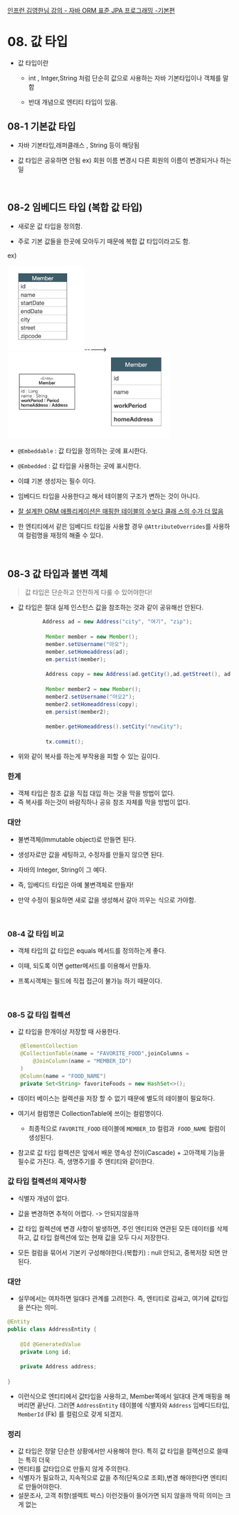 [인프런 김영한님 강의 - 자바 ORM 표준 JPA 프로그래밍 -기본편](https://www.inflearn.com/course/ORM-JPA-Basic)

# 08. 값 타입

+ 값 타입이란 
  
  + int , Intger,String 처럼 단순히 값으로 사용하는 자바 기본타입이나 객체를 말함
  
  + 반대 개념으로 엔티티 타입이 있음.

## 08-1 기본값 타입

+ 자바 기본타입,래퍼클래스 , String 등이 해당됨

+ 값 타입은 공유하면 안됨 ex) 회원 이름 변경시 다른 회원의 이름이 변경되거나 하는일 

<br>

## 08-2 임베디드 타입 (복합 값 타입)

+ 새로운 값 타입을 정의함.

+ 주로 기본 값들을 한곳에 모아두기 때문에 복합 값 타입이라고도 함.

ex)

<img title="" src="IMG/origin.png" alt="" width="173">-----><img title="" src="IMG/embedded.png" alt="" data-align="inline" width="364">

+ `@Embeddable` : 값 타입을 정의하는 곳에 표시한다.

+ `@Embedded` : 값 타입을 사용하는 곳에 표시한다.

+ 이떄 기본 생성자는 필수 이다.

+ 임베디드 타입을 사용한다고 해서 테이블의 구조가 변하는 것이 아니다.

+ <u>잘 설계한 ORM 애플리케이션은 매핑한 테이블의 수보다 클래
  스의 수가 더 많음</u>

+ 한 엔티티에서 같은 임베디드 타입을 사용할 경우 `@AttributeOverrides`를 사용하여 컬럼명을 재정의 해줄 수 있다.

<br>

## 08-3 값 타입과 불변 객체

> 값 타입은 단순하고 안전하게 다룰 수 있어야한다!

+ 값 타입은 절대 실제 인스턴스 값을 참조하는 것과 같이 공유해선 안된다.

```java
           Address ad = new Address("city", "여기", "zip");

            Member member = new Member();
            member.setUsername("아오");
            member.setHomeaddress(ad);
            em.persist(member);

            Address copy = new Address(ad.getCity(),ad.getStreet(), ad.getZipcode());

            Member member2 = new Member();
            member2.setUsername("아오2");
            member2.setHomeaddress(copy);
            em.persist(member2);

            member.getHomeaddress().setCity("newCity");

            tx.commit();
```

+ 위와 같이 복사를 하는게 부작용을 피할 수 있는 길이다.

### 한계

+ 객체 타입은 참조 값을 직접 대입 하는 것을 막을 방법이 없다. 
+ 즉 복사를 하는것이 바람직하나 공유 참조 자체를 막을 방법이 없다. 

### 대안

+ 불변객체(Immutable object)로 만들면 된다.

+ 생성자로만 값을 세팅하고, 수정자를 만들지 않으면 된다.

+ 자바의 Integer, String이 그 예다.

+ 즉, 임베디드 타입은 아예 불변객체로 만들자!

+ 만약 수정이 필요하면 새로 값을 생성해서 갈아 끼우는 식으로 가야함.

<br>

### 08-4 값 타입 비교

+ 객체 타입의 값 타입은 equals 메서드를 정의하는게 좋다.

+ 이때, 되도록 이면 getter메서드를 이용해서 만들자.

+ 프록시객체는 필드에 직접 접근이 불가능 하기 때문이다.

<br>

### 08-5 값 타입 컬렉션

+ 값 타입을 한개이상 저장할 때 사용한다.

```java
    @ElementCollection
    @CollectionTable(name = "FAVORITE_FOOD",joinColumns =
        @JoinColumn(name = "MEMBER_ID")
    )
    @Column(name = "FOOD_NAME")
    private Set<String> favoriteFoods = new HashSet<>();
```

+ 데이터 베이스는 컬렉션을 저장 할 수 없기 때문에 별도의 테이블이 필요하다.

+ 여기서 컬럼명은 CollectionTable에 쓰이는 컬럼명이다.
  
  + 최종적으로 `FAVORITE_FOOD` 테이블에 `MEMBER_ID` 컬럼과  `FOOD_NAME` 컬럼이 생성된다.

+ 참고로 값 타입 컬렉션은 앞에서 배운 영속성 전이(Cascade) + 고아객체 기능을 필수로 가진다. 즉, 생명주기를 주 엔티티와 같이한다. 

### 값 타입 컬렉션의 제약사항

+ 식별자 개념이 없다.

+ 값을 변경하면 추적이 어렵다. -> 안되지않을까

+ 값 타입 컬렉션에 변경 사항이 발생하면, 주인 엔티티와 연관된 모든 데이터를 삭제하고, 값 타입 컬렉션에 있는 현재 값을 모두 다시 저장한다.

+ 모든 컬럼을 묶어서 기본키 구성해야한다.(복합키) : null 안되고, 중복저장 되면 안된다.

### 대안

+ 실무에서는 여차하면 일대다 관계를 고려한다. 즉, 엔티티로 감싸고, 여기에 값타입을 쓴다는 의미.

```java
@Entity
public class AddressEntity {

    @Id @GeneratedValue
    private Long id;

    private Address address;

}
```

+ 이런식으로 엔티티에서 값타입을 사용하고, Member쪽에서 일대대 관계 매핑을 해버리면 끝난다. 그러면 `AddressEntity` 테이블에 식별자와 `Address` 임베디드타입, `MemberId` (Fk) 를 컬럼으로 갖게 되겠지.

### 정리

+ 값 타입은 정말 단순한 상황에서만 사용해야 한다. 특히 값 타입을 컬렉션으로 쓸때 는 특히 더욱
+ 엔티티를 값타입으로 만들지 않게 주의한다.
+ 식별자가 필요하고, 지속적으로 값을 추적(단독으로 조회),변경 해야한다면 엔티티로 만들어야한다.
+ 설문조사, 고객 취향(셀렉트 박스) 이런것들이 들어가면 되지 않을까 딱히 의미는 크게 없는
